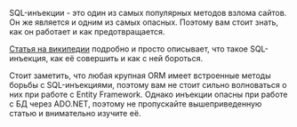 SQL-инъекции - это один из самых популярных методов взлома сайтов. Он же является и одним из самых опасных. Поэтому вам стоит знать, как он работает и как предотвращается.

[Статья на википедии](https://ru.wikipedia.org/wiki/Внедрение_SQL-кода) подробно и просто описывает, что такое SQL-инъекция, как её совершить и как с ней бороться.

Стоит заметить, что любая крупная ORM имеет встроенные методы борьбы с SQL-инъекциями, поэтому вам не стоит сильно волноваться о них при работе с Entity Framework. Однако инъекции опасны при работе с БД через ADO.NET, поэтому не пропускайте вышеприведенную статью и внимательно изучите её.

